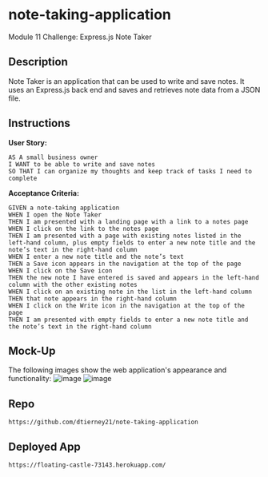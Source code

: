 # note-taking-application
Module 11 Challenge: Express.js Note Taker

## Description
Note Taker is an application that can be used to write and save notes. It uses an Express.js back end and saves and retrieves note data from a JSON file.

## Instructions
<b>User Story:</b><br />
```
AS A small business owner
I WANT to be able to write and save notes
SO THAT I can organize my thoughts and keep track of tasks I need to complete
```

<b>Acceptance Criteria:</b><br />
```
GIVEN a note-taking application
WHEN I open the Note Taker
THEN I am presented with a landing page with a link to a notes page
WHEN I click on the link to the notes page
THEN I am presented with a page with existing notes listed in the left-hand column, plus empty fields to enter a new note title and the note’s text in the right-hand column
WHEN I enter a new note title and the note’s text
THEN a Save icon appears in the navigation at the top of the page
WHEN I click on the Save icon
THEN the new note I have entered is saved and appears in the left-hand column with the other existing notes
WHEN I click on an existing note in the list in the left-hand column
THEN that note appears in the right-hand column
WHEN I click on the Write icon in the navigation at the top of the page
THEN I am presented with empty fields to enter a new note title and the note’s text in the right-hand column
```
## Mock-Up
The following images show the web application's appearance and functionality:
![image](https://user-images.githubusercontent.com/4752879/196970588-2ff548b1-1180-4aff-9c72-9204aca64e7c.png)
![image](https://user-images.githubusercontent.com/4752879/196970618-e45f5ea4-c5bf-4ebf-9518-cd6a15dd88c3.png)

## Repo
```
https://github.com/dtierney21/note-taking-application
```
## Deployed App
```
https://floating-castle-73143.herokuapp.com/

